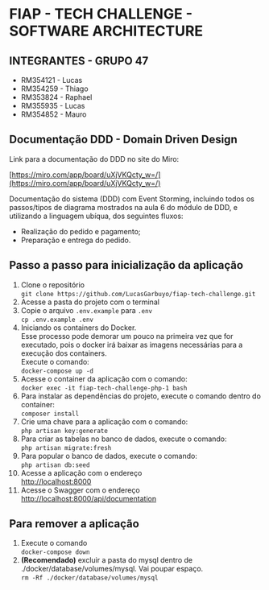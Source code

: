 # FIAP - TECH CHALLENGE - SOFTWARE ARCHITECTURE

## INTEGRANTES - GRUPO 47

- RM354121 - Lucas
- RM354259 - Thiago
- RM353824 - Raphael
- RM355935 - Lucas
- RM354852 - Mauro

## Documentação DDD - Domain Driven Design

Link para a documentação do DDD no site do Miro:

[https://miro.com/app/board/uXjVKQcty_w=/](https://miro.com/app/board/uXjVKQcty_w=/)

Documentação do sistema (DDD) com Event Storming, incluindo todos os passos/tipos de diagrama mostrados na aula 6 do
módulo de DDD, e utilizando a linguagem ubíqua, dos seguintes fluxos:

 - Realização do pedido e pagamento; 
 - Preparação e entrega do pedido.


## Passo a passo para inicialização da aplicação

1. Clone o repositório  
   `git clone https://github.com/LucasGarbuyo/fiap-tech-challenge.git`
2. Acesse a pasta do projeto com o terminal 
3. Copie o arquivo `.env.example` para `.env`    
   `cp .env.example .env`
4. Iniciando os containers do Docker.  
   Esse processo pode demorar um pouco na primeira vez que for executado, pois o docker irá baixar as imagens necessárias para a execução dos containers.  
   Execute o comando:    
   `docker-compose up -d`
5. Acesse o container da aplicação com o comando:  
   `docker exec -it fiap-tech-challenge-php-1 bash`
6. Para instalar as dependências do projeto, execute o comando dentro do container:  
   `composer install`
7. Crie uma chave para a aplicação com o comando:  
   `php artisan key:generate`
8. Para criar as tabelas no banco de dados, execute o comando:  
   `php artisan migrate:fresh`
9. Para popular o banco de dados, execute o comando:  
   `php artisan db:seed`
10. Acesse a aplicação com o endereço  
    [http://localhost:8000](http://localhost:8000)
11. Acesse o Swagger com o endereço  
    [http://localhost:8000/api/documentation](http://localhost:8000/api/documentation)

## Para remover a aplicação

1. Execute o comando  
   `docker-compose down`
2. **(Recomendado)** excluir a pasta do mysql dentro de ./docker/database/volumes/mysql. Vai poupar espaço.  
   `rm -Rf ./docker/database/volumes/mysql`

